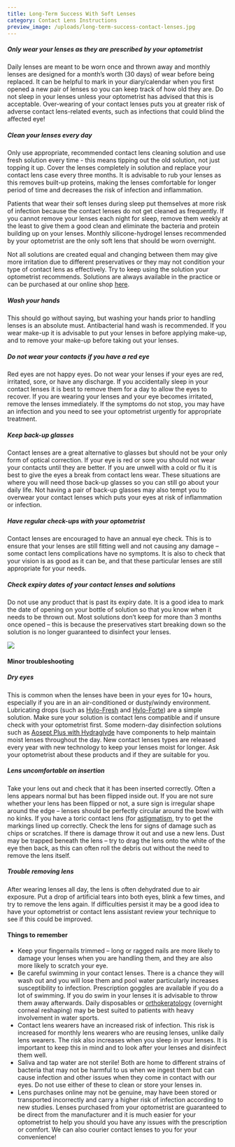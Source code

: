 ```yaml
---
title: Long-Term Success With Soft Lenses
category: Contact Lens Instructions
preview_image: /uploads/long-term-success-contact-lenses.jpg
---
```

##### Only wear your lenses as they are prescribed by your optometrist

Daily lenses are meant to be worn once and thrown away and monthly lenses are designed for a month’s worth (30 days) of wear before being replaced. It can be helpful to mark in your diary/calendar when you first opened a new pair of lenses so you can keep track of how old they are. Do not sleep in your lenses unless your optometrist has advised that this is acceptable. Over-wearing of your contact lenses puts you at greater risk of adverse contact lens-related events, such as infections that could blind the affected eye!

##### Clean your lenses every day

Only use appropriate, recommended contact lens cleaning solution and use fresh solution every time - this means tipping out the old solution, not just topping it up. Cover the lenses completely in solution and replace your contact lens case every three months. It is advisable to rub your lenses as this removes built-up proteins, making the lenses comfortable for longer period of time and decreases the risk of infection and inflammation.

Patients that wear their soft lenses during sleep put themselves at more risk of infection because the contact lenses do not get cleaned as frequently. If you cannot remove your lenses each night for sleep, remove them weekly at the least to give them a good clean and eliminate the bacteria and protein building up on your lenses. Monthly silicone-hydrogel lenses recommended by your optometrist are the only soft lens that should be worn overnight.

Not all solutions are created equal and changing between them may give more irritation due to different preservatives or they may not condition your type of contact lens as effectively. Try to keep using the solution your optometrist recommends. Solutions are always available in the practice or can be purchased at our online shop [here](http://eyesolutions.com.au/).

##### Wash your hands

This should go without saying, but washing your hands prior to handling lenses is an absolute must. Antibacterial hand wash is recommended. If you wear make-up it is advisable to put your lenses in before applying make-up, and to remove your make-up before taking out your lenses. 

##### Do not wear your contacts if you have a red eye

Red eyes are not happy eyes. Do not wear your lenses if your eyes are red, irritated, sore, or have any discharge. If you accidentally sleep in your contact lenses it is best to remove them for a day to allow the eyes to recover. If you are wearing your lenses and your eye becomes irritated, remove the lenses immediately. If the symptoms do not stop, you may have an infection and you need to see your optometrist urgently for appropriate treatment.

##### Keep back-up glasses

Contact lenses are a great alternative to glasses but should not be your only form of optical correction. If your eye is red or sore you should not wear your contacts until they are better. If you are unwell with a cold or flu it is best to give the eyes a break from contact lens wear. These situations are where you will need those back-up glasses so you can still go about your daily life. Not having a pair of back-up glasses may also tempt you to overwear your contact lenses which puts your eyes at risk of inflammation or infection.

##### Have regular check-ups with your optometrist

Contact lenses are encouraged to have an annual eye check. This is to ensure that your lenses are still fitting well and not causing any damage – some contact lens complications have no symptoms. It is also to check that your vision is as good as it can be, and that these particular lenses are still appropriate for your needs.

##### Check expiry dates of your contact lenses and solutions

Do not use any product that is past its expiry date. It is a good idea to mark the date of opening on your bottle of solution so that you know when it needs to be thrown out. Most solutions don’t keep for more than 3 months once opened – this is because the preservatives start breaking down so the solution is no longer guaranteed to disinfect your lenses.

![](/uploads/tips-on-cl.jpg)

#### Minor troubleshooting

##### Dry eyes

This is common when the lenses have been in your eyes for 10+ hours, especially if you are in an air-conditioned or dusty/windy environment. Lubricating drops (such as [Hylo-Fresh](http://eyesolutions.com.au/collections/dry-eye-treatments/products/hylo-fresh) and [Hylo-Forte](http://eyesolutions.com.au/collections/dry-eye-treatments/products/hylo-forte)) are a simple solution. Make sure your solution is contact lens compatible and if unsure check with your optometrist first. Some modern-day disinfection solutions such as [Aosept Plus with Hydraglyde](http://eyesolutions.com.au/collections/frontpage/products/aoseptwithhydraglyde) have components to help maintain moist lenses throughout the day. New contact lenses types are released every year with new technology to keep your lenses moist for longer. Ask your optometrist about these products and if they are suitable for you.

##### Lens uncomfortable on insertion

Take your lens out and check that it has been inserted correctly. Often a lens appears normal but has been flipped inside out. If you are not sure whether your lens has been flipped or not, a sure sign is irregular shape around the edge – lenses should be perfectly circular around the bowl with no kinks. If you have a toric contact lens (for [astigmatism](/what-we-do/astigmatism), try to get the markings lined up correctly. Check the lens for signs of damage such as chips or scratches. If there is damage throw it out and use a new lens. Dust may be trapped beneath the lens – try to drag the lens onto the white of the eye then back, as this can often roll the debris out without the need to remove the lens itself.

##### Trouble removing lens

After wearing lenses all day, the lens is often dehydrated due to air exposure. Put a drop of artificial tears into both eyes, blink a few times, and try to remove the lens again. If difficulties persist it may be a good idea to have your optometrist or contact lens assistant review your technique to see if this could be improved.

#### Things to remember

* Keep your fingernails trimmed – long or ragged nails are more likely to damage your lenses when you are handling them, and they are also more likely to scratch your eye.
* Be careful swimming in your contact lenses. There is a chance they will wash out and you will lose them and pool water particularly increases susceptibility to infection. Prescription goggles are available if you do a lot of swimming. If you do swim in your lenses it is advisable to throw them away afterwards. Daily disposables or [orthokeratology](/what-we-do/orthokeratology-corneal-reshaping) (overnight corneal reshaping) may be best suited to patients with heavy involvement in water sports.
* Contact lens wearers have an increased risk of infection. This risk is increased for monthly lens wearers who are reusing lenses, unlike daily lens wearers. The risk also increases when you sleep in your lenses. It is important to keep this in mind and to look after your lenses and disinfect them well.
* Saliva and tap water are not sterile! Both are home to different strains of bacteria that may not be harmful to us when we ingest them but can cause infection and other issues when they come in contact with our eyes. Do not use either of these to clean or store your lenses in. 
* Lens purchases online may not be genuine, may have been stored or transported incorrectly and carry a higher risk of infection according to new studies. Lenses purchased from your optometrist are guaranteed to be direct from the manufacturer and it is much easier for your optometrist to help you should you have any issues with the prescription or comfort. We can also courier contact lenses to you for your convenience!
